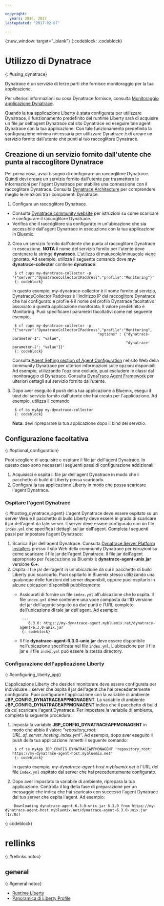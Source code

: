 ```yaml
---

copyright:
  years: 2016, 2017
lastupdated: "2017-02-07"

---
```


{:new_window: target="_blank"}
{:codeblock: .codeblock}

# Utilizzo di Dynatrace
{: #using_dynatrace}

Dynatrace è un servizio di terze parti che fornisce monitoraggio per la tua applicazione.

Per ulteriori informazioni su cosa Dynatrace fornisce, consulta [Monitoraggio applicazione Dynatrace](http://www.dynatrace.com/en/products/application-monitoring.html).

Quando la tua applicazione Liberty è stata configurata per utilizzare Dynatrace, il funzionamento predefinito del runtime
Liberty sarà di acquisire un file jar dell'agent Dynatrace dal sito Dynatrace ed eseguire tale agent
Dynatrace con la tua applicazione.  Con tale funzionamento predefinito la configurazione minima necessaria per utilizzare
Dynatrace è di creare un servizio fornito dall'utente che punti al tuo raccoglitore
Dynatrace.

## Creazione di un servizio fornito dall'utente che punta al raccoglitore Dynatrace

Per prima cosa, avrai bisogno di configurare un raccoglitore Dynatrace.  Quindi devi
creare un servizio fornito dall'utente per trasmettere le informazioni per l'agent Dynatrace per stabilire una connessione con il raccoglitore Dynatrace. Consulta [Dynatrace Architecture](https://community.dynatrace.com/community/display/DOCDT63/Architecture) per comprendere meglio le relazioni tra i componenti Dynatrace.

1. Configura un raccoglitore Dynatrace.
  * Consulta [Dynatrace community website](https://community.dynatrace.com/community/display/EVAL/Step+3+-+Connect+Agent+to+Dynatrace) per istruzioni su come scaricare e configurare il raccoglitore Dynatrace.
  * Verifica che il raccoglitore sia configurato in un'ubicazione che sia accessibile dall'agent Dynatrace in esecuzione con la tua applicazione in Bluemix.
2. Crea un servizio fornito dall'utente che punta al raccoglitore Dynatrace in esecuzione. **NOTA** il nome del servizio fornito per l'utente deve contenere la stringa **dynatrace**. L'utilizzo di maiuscole/minuscole viene ignorato. Ad esempio, utilizza il seguente comando dove **my-dynatrace-collector** contiene **dynatrace**:

        $ cf cups my-dynatrace-collector -p '{"server":"DynatraceCollectorIPaddress","profile":"Monitoring"}'
        {: codeblock}

    In questo esempio, my-dynatrace-collector è il nome fornito al servizio, DynatraceCollectorIPaddress è l'indirizzo IP del raccoglitore Dynatrace che hai configurato e profile è il nome del profilo Dynatrace facoltativo associato a questa applicazione monitorata. Il valore predefinito è Monitoring. Puoi specificare i parametri facoltativi come nel seguente esempio.

        $ cf cups my-dynatrace-collector -p '{"server":"DynatraceCollectorIPaddress","profile":"Monitoring",
                                              "options" : {"dynatrace-parameter-1": "value",
                                                           "dynatrace-parameter-2": "value"}}'
        {: codeblock}

    Consulta [Agent Setting section of Agent Configuration](https://community.dynatrace.com/community/display/DOCDT62/Agent+Configuration) nel sito Web della community Dynatrace per ulteriori informazioni sulle opzioni disponibili. Ad esempio, utilizzando l'opzione exclude, puoi escludere le classi dal monitoraggio di Dynatrace. Consulta [DynaTrace Agent Framework](https://github.com/cloudfoundry/ibm-websphere-liberty-buildpack/blob/master/docs/framework-dynatrace-agent.md) per ulteriori dettagli sul servizio fornito dall'utente.

3. Dopo aver eseguito il push della tua applicazione a Bluemix, esegui il bind del servizio fornito dall'utente che hai creato per l'applicazione. Ad esempio, utilizza il comando

        $ cf bs myApp my-dynatrace-collector
        {: codeblock}

    **Nota**: devi ripreparare la tua applicazione dopo il bind del servizio.

## Configurazione facoltativa
{: #optional_configuration}

Puoi scegliere di acquisire e ospitare il file jar dell'agent Dynatrace.  In questo caso sono necessari
i seguenti passi di configurazione addizionali.
1. Acquisisci e ospita il file jar dell'agent Dynatrace in modo che il pacchetto di build di Liberty possa scaricarlo.
2. Configura la tua applicazione Liberty in modo che possa scaricare l'agent Dynatrace.

### Ospitare l'agent Dynatrace
{: #hosting_dynatrace_agent}
L'agent Dynatrace deve essere ospitato su un server Web e il pacchetto di build Liberty deve essere in grado di scaricare il jar dell'agent da tale server. Il server deve essere configurato con un file `index.yml` che specifica i dettagli sul jar dell'agent. Completa i seguenti passi per impostare l'agent Dynatrace:
  1. Scarica il jar dell'agent Dynatrace. Consulta [Dynatrace Server Platform Installers](https://community.dynatrace.com/community/display/EVAL/Step+1+-+Download+and+install+Dynatrace) presso il sito Web della community Dynatrace per istruzioni su come scaricare il file jar dell'agent Dynatrace. Il file jar dell'agent appropriato per l'esecuzione su Bluemix è **dynatrace-agent-unix.jar** versione **6.+**.
  2. Ospita il file jar dell'agent in un'ubicazione da cui il pacchetto di build Liberty può scaricarlo. Puoi ospitarlo in Bluemix stesso utilizzando una qualunque delle funzioni del server disponibili, oppure puoi ospitarlo in alcune ubicazioni disponibili pubblicamente
     * Assicurati di fornire un file `index.yml` all'ubicazione che lo ospita. Il file `index.yml` deve contenere una voce composta da l'ID versione del jar dell'agente seguito da due punti e l'URL completo dell'ubicazione di tale jar dell'agent. Ad esempio:

            ---
               6.3.0: https://my-dynatrace-agent.mybluemix.net/dynatrace-agent-6.3.0-unix.jar
            {: codeblock}
     
     * Il file **dynatrace-agent-6.3.0-unix.jar** deve essere disponibile nell'ubicazione specificata nel file `index.yml`. L'ubicazione per il file jar e il file `index.yml` può essere la stessa directory.

### Configurazione dell'applicazione Liberty
{: #configuring_liberty_app}

L'applicazione Liberty che desideri monitorare deve essere configurata per individuare il server che ospita il jar dell'agent che hai precedentemente configurato. Puoi configurare l'applicazione con la variabile di ambiente **JBP_CONFIG_DYNATRACEAPPMONAGENT**. La variabile di ambiente **JBP_CONFIG_DYNATRACEAPPMONAGENT** indica che il pacchetto di build da cui scaricare l'agent Dynatrace. Per impostare la variabile di ambiente, completa la seguente procedura:

1. Imposta la variabile **JBP_CONFIG_DYNATRACEAPPMONAGENT** in modo che abbia il valore *"repository_root: URL_of_server_hosting_index.yml"*. Ad esempio, dopo aver eseguito il push della tua applicazione immetti il seguente comando:
  
        $ cf se myApp JBP_CONFIG_DYNATRACEAPPMONAGENT 'repository_root: https://my-dynatrace-agent-host.mybluemix.net'
        {: codeblock}

    In questo esempio, *my-dynatrace-agent-host.mybluemix.net* è l'URL del file `index.yml` ospitato dal server che hai precedentemente configurato.

2. Dopo aver impostato la variabile di ambiente, riprepara la tua applicazione. Controlla il log della fase di preparazione per un messaggio che indica che hai scaricato con successo l'agent Dynatrace dal tuo server che ospita l'agent. Ad esempio:
```
    Downloading dynatrace-agent-6.3.0-unix.jar 6.3.0 from https://my-dynatrace-agent-host.mybluemix.net/dynatrace-agent-6.3.0-unix.jar (17.8s)
```
{: codeblock}

# rellinks
{: #rellinks notoc}
## general
{: #general notoc}
* [Runtime Liberty](index.html)
* [Panoramica di Liberty Profile](http://www-01.ibm.com/support/knowledgecenter/SSAW57_8.5.5/com.ibm.websphere.wlp.nd.doc/ae/cwlp_about.html)
